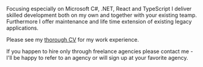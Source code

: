 Focusing especially on Microsoft C#, .NET, React and TypeScript
I deliver skilled development both on my own and together with
your existing teamp.
Furthermore I offer maintenance and life time extension
of existing legacy applications.

Please see my [thorough CV](/cv) for my work experience.

If you happen to hire only through freelance agencies please
contact me - I'll be happy to refer to an agency or
will sign up at your favorite agency.
